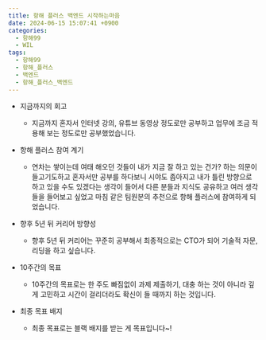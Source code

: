 ```yaml
---
title: 항해 플러스 백엔드 시작하는마음
date: 2024-06-15 15:07:41 +0900
categories:
  - 항해99
  - WIL
tags:
  - 항해99
  - 항해_플러스
  - 백엔드
  - 항해_플러스_백엔드
---
```

- 지금까지의 회고
	- 지금까지 혼자서 인터넷 강의, 유튜브 동영상 정도로만 공부하고 업무에 조금 적용해 보는 정도로만 공부했었습니다.
	  
- 항해 플러스 참여 계기
	- 연차는 쌓이는데 여태 해오던 것들이 내가 지금 잘 하고 있는 건가? 하는 의문이 들고기도하고 혼자서만 공부를 하다보니 시야도 좁아지고 내가 틀린 방향으로 하고 있을 수도 있겠다는 생각이 들어서 다른 분들과 지식도 공유하고 여러 생각들을 들어보고 싶었고 마침 같은 팀원분의 추천으로 항해 플러스에 참여하게 되었습니다.

- 향후 5년 뒤 커리어 방향성
	- 향후 5년 뒤 커리어는 꾸준히 공부해서 최종적으로는 CTO가 되어 기술적 자문, 리딩을 하고 싶습니다.

- 10주간의 목표
	- 10주간의 목표로는 한 주도 빠짐없이 과제 제출하기, 대충 하는 것이 아니라 깊게 고민하고 시간이 걸리더라도 확신이 들 때까지 하는 것입니다.

- 최종 목표 배지
	- 최종 목표로는  블랙 배지를 받는 게 목표입니다~!
